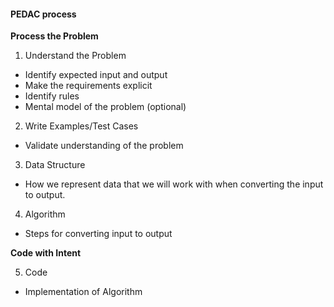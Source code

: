 #### PEDAC process

**Process the Problem**

1. Understand the Problem
 - Identify expected input and output
 - Make the requirements explicit
 - Identify rules
 - Mental model of the problem (optional)
2. Write Examples/Test Cases
 - Validate understanding of the problem
3. Data Structure
 - How we represent data that we will work with when converting the input to output.
4. Algorithm
 - Steps for converting input to output

 **Code with Intent**

5. Code
 - Implementation of Algorithm